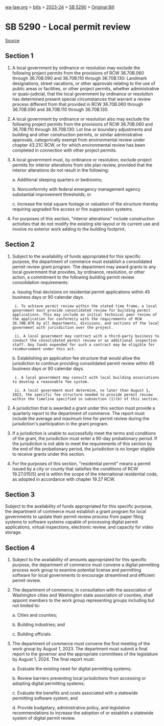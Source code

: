 [wa-law.org](/) > [bills](/bills/) > [2023-24](/bills/2023-24) > [SB 5290](/bills/2023-24/sb/5290/) > [Original Bill](/bills/2023-24/sb/5290/1/)

# SB 5290 - Local permit review

[Source](http://lawfilesext.leg.wa.gov/biennium/2023-24/Pdf/Bills/Senate%20Bills/5290.pdf)

## Section 1
1. A local government by ordinance or resolution may exclude the following project permits from the provisions of RCW 36.70B.060 through 36.70B.090 and 36.70B.110 through 36.70B.130: Landmark designations, street vacations, or other approvals relating to the use of public areas or facilities, or other project permits, whether administrative or quasi-judicial, that the local government by ordinance or resolution has determined present special circumstances that warrant a review process different from that provided in RCW 36.70B.060 through 36.70B.090 and 36.70B.110 through 36.70B.130.

2. A local government by ordinance or resolution also may exclude the following project permits from the provisions of RCW 36.70B.060 and 36.70B.110 through 36.70B.130: Lot line or boundary adjustments and building and other construction permits, or similar administrative approvals, categorically exempt from environmental review under chapter 43.21C RCW, or for which environmental review has been completed in connection with other project permits.

3. A local government must, by ordinance or resolution, exclude project permits for interior alterations from site plan review, provided that the interior alterations do not result in the following:

    a. Additional sleeping quarters or bedrooms;

    b. Nonconformity with federal emergency management agency substantial improvement thresholds; or

    c. Increase the total square footage or valuation of the structure thereby requiring upgraded fire access or fire suppression systems.

4. For purposes of this section, "interior alterations" include construction activities that do not modify the existing site layout or its current use and involve no exterior work adding to the building footprint.

## Section 2
1. Subject to the availability of funds appropriated for this specific purpose, the department of commerce must establish a consolidated permit review grant program. The department may award grants to any local government that provides, by ordinance, resolution, or other action, a commitment to the following building permit review consolidation requirements:

    a. Issuing final decisions on residential permit applications within 45 business days or 90 calendar days.

        i. To achieve permit review within the stated time frame, a local government must provide consolidated review for building permit applications. This may include an initial technical peer review of the application for conformity with the requirements of RCW 36.70B.070 by all departments, divisions, and sections of the local government with jurisdiction over the project.

        ii. A local government may contract with a third-party business to conduct the consolidated permit review or as additional inspection staff. Any funds expended for such a contract may be eligible for reimbursement under this act.

    b. Establishing an application fee structure that would allow the jurisdiction to continue providing consolidated permit review within 45 business days or 90 calendar days.

        i. A local government may consult with local building associations to develop a reasonable fee system.

        ii. A local government must determine, no later than August 1, 2023, the specific fee structure needed to provide permit review within the timeline specified in subsection (1)(b) of this section.

2. A jurisdiction that is awarded a grant under this section must provide a quarterly report to the department of commerce. The report must include the average and maximum time for permit review during the jurisdiction's participation in the grant program.

3. If a jurisdiction is unable to successfully meet the terms and conditions of the grant, the jurisdiction must enter a 90-day probationary period. If the jurisdiction is not able to meet the requirements of this section by the end of the probationary period, the jurisdiction is no longer eligible to receive grants under this section.

4. For the purposes of this section, "residential permit" means a permit issued by a city or county that satisfies the conditions of RCW 19.27.015(5) and is within the scope of the international residential code, as adopted in accordance with chapter 19.27 RCW.

## Section 3
Subject to the availability of funds appropriated for this specific purpose, the department of commerce must establish a grant program for local governments to update their permit review process from paper filing systems to software systems capable of processing digital permit applications, virtual inspections, electronic review, and capacity for video storage.

## Section 4
1. Subject to the availability of amounts appropriated for this specific purpose, the department of commerce must convene a digital permitting process work group to examine potential license and permitting software for local governments to encourage streamlined and efficient permit review.

2. The department of commerce, in consultation with the association of Washington cities and Washington state association of counties, shall appoint members to the work group representing groups including but not limited to:

    a. Cities and counties;

    b. Building industries; and

    c. Building officials.

3. The department of commerce must convene the first meeting of the work group by August 1, 2023. The department must submit a final report to the governor and the appropriate committees of the legislature by August 1, 2024. The final report must:

    a. Evaluate the existing need for digital permitting systems;

    b. Review barriers preventing local jurisdictions from accessing or adopting digital permitting systems;

    c. Evaluate the benefits and costs associated with a statewide permitting software system; and

    d. Provide budgetary, administrative policy, and legislative recommendations to increase the adoption of or establish a statewide system of digital permit review.
